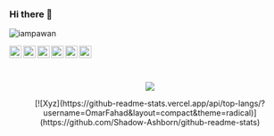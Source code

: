 ### Hi there 👋

<p align="left"> <img src="https://komarev.com/ghpvc/?username=OmarFahad&label=Views&color=blue&style=plastic" alt="iampawan" /> </p>



<a href="https://twitter.com/Omar0x01">
  <img align="left" alt="Omar's Twitter" width="22px" src="https://cdn.jsdelivr.net/npm/simple-icons@v3/icons/twitter.svg" />
</a>
<!-- 
<a href="https://linkedin.com/in/imthepk">
  <img align="left" alt="Omar0x01's Linkdein" width="22px" src="https://cdn.jsdelivr.net/npm/simple-icons@v3/icons/linkedin.svg" />
</a>
-->
<a href="https://github.com/OmarFahad">
  <img align="left" alt="Omar's Github" width="22px" src="https://cdn.jsdelivr.net/npm/simple-icons@v3/icons/github.svg" />
</a>
<a href="https://t.me/msfv3nom">
  <img align="left" alt="Omar's Telegram" width="22px" src="https://cdn.jsdelivr.net/npm/simple-icons@v3/icons/telegram.svg" />
</a>
<a href="https://instagram.com/Omar0x01/">
  <img align="left" alt="Omar's Instagram" width="22px" src="https://cdn.jsdelivr.net/npm/simple-icons@v3/icons/instagram.svg" />
</a>
<a href="https://www.facebook.com/Omar0x01/">
  <img align="left" alt="Omar's Facebook" width="22px" src="https://cdn.jsdelivr.net/npm/simple-icons@v3/icons/facebook.svg" />
</a>
<a href="https://www.youtube.com/channel/UCQ_92rYu_JUN7hiSb_v1AZw/">
  <img align="left" alt="Pawan's Youtube" width="22px" src="https://cdn.jsdelivr.net/npm/simple-icons@v3/icons/youtube.svg" />
</a>

<br/>
<br/>

<!--
**omarfahad/omarfahad** is a ✨ _special_ ✨ repository because its `README.md` (this file) appears on your GitHub profile.

Here are some ideas to get you started:

- 🔭 I’m currently working on ...
- 🌱 I’m currently learning ...
- 👯 I’m looking to collaborate on ...
- 🤔 I’m looking for help with ...
- 💬 Ask me about ...
- 📫 How to reach me: ...
- 😄 Pronouns: ...
- ⚡ Fun fact: ...
-->

<br>
<p align="center">
 <img src="https://github-readme-stats.vercel.app/api?username=OmarFahad&show_icons=true&theme=radical&cache_seconds=3000&hide=contribs&include_all_commits=true&count_private=true&show_owner=true&layout=compact&hide_border=true&custom_title=GITHUB+STATUS:">
</p>

<center>[![Xyz](https://github-readme-stats.vercel.app/api/top-langs/?username=OmarFahad&layout=compact&theme=radical)](https://github.com/Shadow-Ashborn/github-readme-stats)</center>

